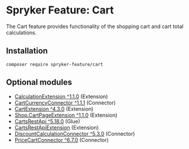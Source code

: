 # Spryker Feature: Cart

The Cart feature provides functionality of the shopping cart and cart total calculations.

## Installation

```
composer require spryker-feature/cart
```

## Optional modules
- [CalculationExtension ^1.1.0](https://github.com/spryker/calculation-extension) (Extension)
- [CartCurrencyConnector ^1.1.1](https://github.com/spryker/cart-currency-connector) (Connector)
- [CartExtension ^4.3.0](https://github.com/spryker/cart-extension) (Extension)
- [Shop.CartPageExtension ^1.1.0](https://github.com/spryker-shop/cart-page-extension) (Extension)
- [CartsRestApi ^5.18.0](https://github.com/spryker/carts-rest-api) (Glue)
- [CartsRestApiExtension](https://github.com/spryker/carts-rest-api-extension) (Extension)
- [DiscountCalculationConnector ^5.3.0](https://github.com/spryker/discount-calculation-connector) (Connector)
- [PriceCartConnector ^6.7.0](https://github.com/spryker/price-cart-connector) (Connector)

